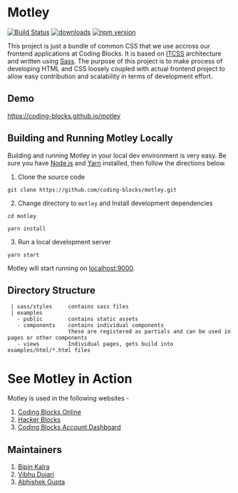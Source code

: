 # Motley
[![Build Status](https://travis-ci.org/coding-blocks/motley.svg?branch=master)](https://travis-ci.org/coding-blocks/motley)
[![downloads](https://img.shields.io/npm/dm/@coding-blocks/motley)](https://www.npmjs.com/package/@coding-blocks/motley)
[![npm version](https://badge.fury.io/js/%40coding-blocks%2Fmotley.svg)](https://badge.fury.io/js/%40coding-blocks%2Fmotley)

This project is just a bundle of common CSS that we use accross our frontend applications at Coding Blocks. It is based on [ITCSS](https://www.xfive.co/blog/itcss-scalable-maintainable-css-architecture/) architecture and written using [Sass](https://sass-lang.com/). The purpose of this project is to make process of developing HTML and CSS loosely coupled with actual frontend project to allow easy contribution and scalability in terms of development effort.

## Demo

https://coding-blocks.github.io/motley

 ## Building and Running Motley Locally
 Building and running Motley in your local dev environment is very easy. Be sure you have [Node.js](https://nodejs.org/) and [Yarn](https://yarnpkg.com/en/docs/install) installed, then follow the directions below. 
 
 1. Clone the source code

 `git clone https://github.com/coding-blocks/motley.git`

2. Change directory to `motley` and Install development dependencies

`cd motley`

 `yarn install`

3. Run a local development server

 `yarn start`
 
 Motley will start running on [localhost:9000](http://localhost:9000/).
 
 ## Directory Structure
 
 ```
  | sass/styles     contains sass files
  | examples
    - public        contains static assets
    - components    contains individual components
                    these are registered as partials and can be used in pages or other components
    - views         Individual pages, gets build into examples/html/*.html files
 ```
 
 # See Motley in Action
 
 Motley is used in the following websites - 
 
 1. [Coding Blocks Online](https://online.codingblocks.com)
 2. [Hacker Blocks](https://hack.codingblocks.com)
 2. [Coding Blocks Account Dashboard](https://account.codingblocks.com)

 ## Maintainers
 
 1. [Bipin Kalra](https://github.com/BipinKalra) 
 2. [Vibhu Dujari](https://github.com/vdvibhu20)
 3. [Abhishek Gupta](https://github.com/abhishek97)

 
 
